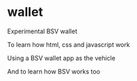 # wallet



Experimental BSV wallet

To learn how html, css and javascript work

Using a BSV wallet app as the vehicle

And to learn how BSV works too

